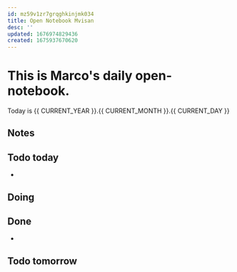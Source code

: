 ```yaml
---
id: mz59v1zr7grqghkinjmk034
title: Open Notebook Mvisan
desc: ''
updated: 1676974829436
created: 1675937670620
---
```

# This is Marco's daily open-notebook.

Today is {{ CURRENT_YEAR }}.{{ CURRENT_MONTH }}.{{ CURRENT_DAY }}


## Notes

## Todo today
* 

## Doing


## Done
* 


## Todo tomorrow
 